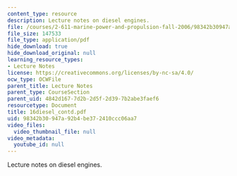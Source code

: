 ```yaml
---
content_type: resource
description: Lecture notes on diesel engines.
file: /courses/2-611-marine-power-and-propulsion-fall-2006/98342b30947a92b4be372410ccc06aa7_16diesel_contd.pdf
file_size: 147533
file_type: application/pdf
hide_download: true
hide_download_original: null
learning_resource_types:
- Lecture Notes
license: https://creativecommons.org/licenses/by-nc-sa/4.0/
ocw_type: OCWFile
parent_title: Lecture Notes
parent_type: CourseSection
parent_uid: 4842d167-7d2b-2d5f-2d39-7b2abe3faef6
resourcetype: Document
title: 16diesel_contd.pdf
uid: 98342b30-947a-92b4-be37-2410ccc06aa7
video_files:
  video_thumbnail_file: null
video_metadata:
  youtube_id: null
---
```

Lecture notes on diesel engines.